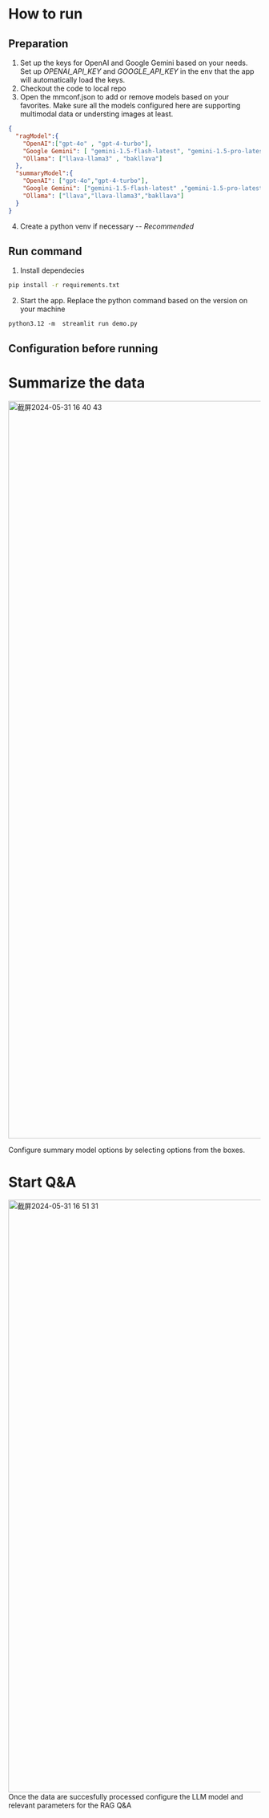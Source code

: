 # How to run
## Preparation 
1. Set up the keys for OpenAI and Google Gemini based on your needs.  <br />Set up *OPENAI_API_KEY* and *GOOGLE_API_KEY* in the env that the app will automatically load the keys.
2. Checkout the code to local repo
3. Open the mmconf.json to add or remove models based on your favorites. Make sure all the models configured here are supporting multimodal data or understing images at least. 
```json
{
  "ragModel":{
    "OpenAI":["gpt-4o" , "gpt-4-turbo"],
    "Google Gemini": [ "gemini-1.5-flash-latest", "gemini-1.5-pro-latest"],
    "Ollama": ["llava-llama3" , "bakllava"]
  },
  "summaryModel":{
    "OpenAI": ["gpt-4o","gpt-4-turbo"],
    "Google Gemini": ["gemini-1.5-flash-latest" ,"gemini-1.5-pro-latest"],
    "Ollama": ["llava","llava-llama3","bakllava"]
  }
}
```
4. Create a python venv if necessary -- *Recommended*

## Run command
1. Install dependecies <br />
```bash
pip install -r requirements.txt
```
2. Start the app. Replace the python command based on the version on your machine <br />
```code
python3.12 -m  streamlit run demo.py
```

## Configuration before running
# Summarize the data 

<img width="1471" alt="截屏2024-05-31 16 40 43" src="https://github.com/melodylife/multimodalRAG/assets/2402592/f26a14f5-2cab-4686-a2c9-b031276a7b33">

Configure summary model options by selecting options from the boxes. 

# Start Q&A
<img width="1182" alt="截屏2024-05-31 16 51 31" src="https://github.com/melodylife/multimodalRAG/assets/2402592/2a3dc1e0-48f0-44be-a1f3-8f3e4856611c">
Once the data are succesfully processed configure the LLM model and relevant parameters for the RAG Q&A

